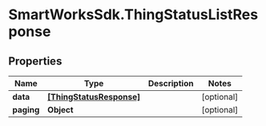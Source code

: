 # SmartWorksSdk.ThingStatusListResponse

## Properties

Name | Type | Description | Notes
------------ | ------------- | ------------- | -------------
**data** | [**[ThingStatusResponse]**](ThingStatusResponse.md) |  | [optional] 
**paging** | **Object** |  | [optional] 


